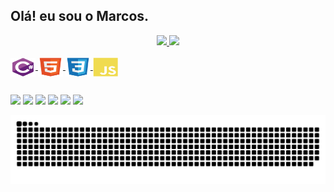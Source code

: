 ## Olá! eu sou o Marcos.

<div align="center">
  <a href="https://github.com/marcosjohnny">
  <img height="180em" src="https://github-readme-stats.vercel.app/api?username=marcosjohnny&show_icons=true&theme=tokyonight&include_all_commits=true&count_private=true"/>
  <img height="180em" src="https://github-readme-stats.vercel.app/api/top-langs/?username=marcosjohnny&layout=compact&langs_count=7&theme=tokyonight"/>
</div>
<div style="display: inline_block"><br>
  <img align="center" alt="Marcos-Csharp" height="30" width="40" src="https://raw.githubusercontent.com/devicons/devicon/master/icons/csharp/csharp-original.svg">
  <img align="center" alt="Marcos-HTML" height="30" width="40" src="https://raw.githubusercontent.com/devicons/devicon/master/icons/html5/html5-original.svg">
  <img align="center" alt="Marcos-CSS" height="30" width="40" src="https://raw.githubusercontent.com/devicons/devicon/master/icons/css3/css3-original.svg">
  <img align="center" alt="Marcos-Js" height="30" width="40" src="https://raw.githubusercontent.com/devicons/devicon/master/icons/javascript/javascript-plain.svg">
</div>
  
  ##
 
<div>
  <a href="https://wa.me/5569993399608" target="_blank"><img src="https://img.shields.io/badge/WhatsApp-25D366?style=for-the-badge&logo=whatsapp&logoColor=white"></a>
  <a href="https://facebook.com/marcosjohnny.r" target="_blank"><img src="https://img.shields.io/badge/Facebook-1877F2?style=for-the-badge&logo=facebook&logoColor=white"></a>
  <a href="https://instagram.com/marcosjohnny_" target="_blank"><img src="https://img.shields.io/badge/Instagram-E4405F?style=for-the-badge&logo=instagram&logoColor=white"></a>
  <a href="https://t.me/marcosjohnny" target="_blank"><img src="https://img.shields.io/badge/Telegram-2CA5E0?style=for-the-badge&logo=telegram&logoColor=white"></a>
  <a href="https://www.linkedin.com/in/marcosjohnny" target="_blank"><img src="https://img.shields.io/badge/LinkedIn-0077B5?style=for-the-badge&logo=linkedin&logoColor=white"></a>
  <a href="mailto:marcosjohnny.jipa@gmail.com" target="_blank"> <img src="https://img.shields.io/badge/Gmail-D14836?style=for-the-badge&logo=gmail&logoColor=white"></a>
  
  ![Snake animation](https://github.com/marcosjohnny/marcosjohnny/blob/output/github-contribution-grid-snake.svg)
</div>
